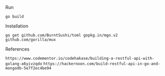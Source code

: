 Run

`go build`

Installation

`go get github.com/BurntSushi/toml gopkg.in/mgo.v2 github.com/gorilla/mux`

References


`https://www.codementor.io/codehakase/building-a-restful-api-with-golang-a6yivzqdo`
`https://hackernoon.com/build-restful-api-in-go-and-mongodb-5e7f2ec4be94`


